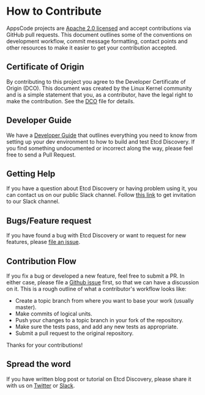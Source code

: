 # How to Contribute

AppsCode projects are [Apache 2.0 licensed](LICENSE) and accept contributions via
GitHub pull requests.  This document outlines some of the conventions on
development workflow, commit message formatting, contact points and other
resources to make it easier to get your contribution accepted.

## Certificate of Origin

By contributing to this project you agree to the Developer Certificate of
Origin (DCO). This document was created by the Linux Kernel community and is a
simple statement that you, as a contributor, have the legal right to make the
contribution. See the [DCO](DCO) file for details.

## Developer Guide
We have a [Developer Guide](/docs/developer-guide/README.md) that outlines everything you need to know from setting up your
dev environment to how to build and test Etcd Discovery. If you find something undocumented or incorrect along the way,
please feel free to send a Pull Request.

## Getting Help
If you have a question about Etcd Discovery or having problem using it, you can contact us on our public Slack channel. Follow [this link](https://slack.appscode.com) to get invitation to our Slack channel.

## Bugs/Feature request
If you have found a bug with Etcd Discovery or want to request for new features, please [file an issue](https://github.com/etcd-manager/etcd-discovery/issues/new).

## Contribution Flow
If you fix a bug or developed a new feature, feel free to submit a PR. In either case, please file a [Github issue]((https://github.com/etcd-manager/etcd-discovery/issues/new)) first, so that we can have a discussion on it. This is a rough outline of what a contributor's workflow looks like:

- Create a topic branch from where you want to base your work (usually master).
- Make commits of logical units.
- Push your changes to a topic branch in your fork of the repository.
- Make sure the tests pass, and add any new tests as appropriate.
- Submit a pull request to the original repository.

Thanks for your contributions!

## Spread the word
If you have written blog post or tutorial on Etcd Discovery, please share it with us on [Twitter](https://twitter.com/AppsCodeHQ) or [Slack](https://slack.appscode.com).
